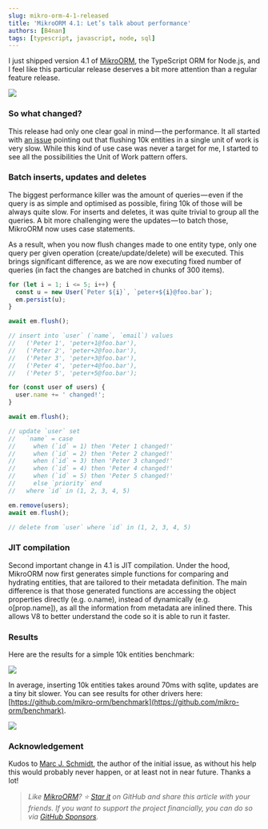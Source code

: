 ```yaml
---
slug: mikro-orm-4-1-released
title: 'MikroORM 4.1: Let’s talk about performance'
authors: [B4nan]
tags: [typescript, javascript, node, sql]
---
```


I just shipped version 4.1 of [MikroORM](https://github.com/mikro-orm/mikro-orm), the TypeScript ORM for Node.js, and I feel like this particular release deserves a bit more attention than a regular feature release.

<!--truncate-->

![](https://cdn-images-1.medium.com/max/725/0*R2CETMgg1344gf0V.jpg)

### So what changed?

This release had only one clear goal in mind — the performance. It all started with [an issue](https://github.com/mikro-orm/mikro-orm/issues/732) pointing out that flushing 10k entities in a single unit of work is very slow. While this kind of use case was never a target for me, I started to see all the possibilities the Unit of Work pattern offers.

### Batch inserts, updates and deletes

The biggest performance killer was the amount of queries — even if the query is as simple and optimised as possible, firing 10k of those will be always quite slow. For inserts and deletes, it was quite trivial to group all the queries. A bit more challenging were the updates — to batch those, MikroORM now uses case statements.

As a result, when you now flush changes made to one entity type, only one query per given operation (create/update/delete) will be executed. This brings significant difference, as we are now executing fixed number of queries (in fact the changes are batched in chunks of 300 items).

```ts
for (let i = 1; i <= 5; i++) {
  const u = new User(`Peter ${i}`, `peter+${i}@foo.bar`);
  em.persist(u);
}

await em.flush();

// insert into `user` (`name`, `email`) values
//   ('Peter 1', 'peter+1@foo.bar'),
//   ('Peter 2', 'peter+2@foo.bar'),
//   ('Peter 3', 'peter+3@foo.bar'),
//   ('Peter 4', 'peter+4@foo.bar'),
//   ('Peter 5', 'peter+5@foo.bar');
```

```ts
for (const user of users) {
  user.name += ' changed!';
}

await em.flush();

// update `user` set
//   `name` = case
//     when (`id` = 1) then 'Peter 1 changed!'
//     when (`id` = 2) then 'Peter 2 changed!'
//     when (`id` = 3) then 'Peter 3 changed!'
//     when (`id` = 4) then 'Peter 4 changed!'
//     when (`id` = 5) then 'Peter 5 changed!'
//     else `priority` end
//   where `id` in (1, 2, 3, 4, 5)
```

```ts
em.remove(users);
await em.flush();

// delete from `user` where `id` in (1, 2, 3, 4, 5)
```

### JIT compilation

Second important change in 4.1 is JIT compilation. Under the hood, MikroORM now first generates simple functions for comparing and hydrating entities, that are tailored to their metadata definition. The main difference is that those generated functions are accessing the object properties directly (e.g. o.name), instead of dynamically (e.g. o[prop.name]), as all the information from metadata are inlined there. This allows V8 to better understand the code so it is able to run it faster.

### Results

Here are the results for a simple 10k entities benchmark:

![](https://cdn-images-1.medium.com/max/1024/1*aROevToSrzcQdPsPzXYnSQ.png)

In average, inserting 10k entities takes around 70ms with sqlite, updates are a tiny bit slower. You can see results for other drivers here: [https://github.com/mikro-orm/benchmark](https://github.com/mikro-orm/benchmark).

![](https://cdn-images-1.medium.com/max/400/0*2WaopAkejC3T6213.jpg)

### Acknowledgement

Kudos to [Marc J. Schmidt](https://github.com/marcj), the author of the initial issue, as without his help this would probably never happen, or at least not in near future. Thanks a lot!

> _Like_ [_MikroORM_](https://mikro-orm.io/)_? ⭐️_ [_Star it_](https://github.com/mikro-orm/mikro-orm) _on GitHub and share this article with your friends. If you want to support the project financially, you can do so via_ [_GitHub Sponsors_](https://github.com/sponsors/B4nan)_._
